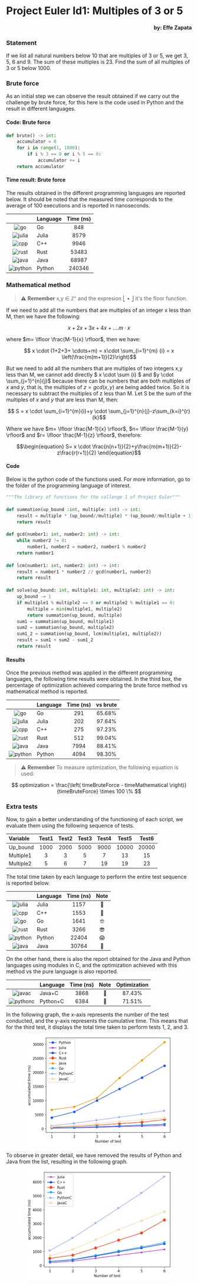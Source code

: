 # Project Euler Id1: Multiples of 3 or 5
#### <p align="right">by: Effe Zapata</p>

### Statement

If we list all natural numbers below 10 that are multiples of 3 or 5, we get 3, 5, 6 and 9. The sum of these multiples is 23.
Find the sum of all multiples of 3 or 5 below 1000.

### Brute force

As an initial step we can observe the result obtained if we carry out the challenge by brute force, for this here is the code used in Python and the result in different languages.

#### Code: Brute force

```python
def brute() -> int:
    accumulator = 0
    for i in range(1, 1000):
        if i % 3 == 0 or i % 5 == 0:
            accumulator += i
    return accumulator

```

#### Time result: Brute force

The results obtained in the different programming languages ​​are reported below. It should be noted that the measured time corresponds to the average of 100 executions and is reported in nanoseconds.

<div  align="center">

| |Language | Time (ns) |
|:-:|:--|:--: | 
|![go](https://github.com/jhonnyzta/ProjectEuler/assets/70600594/8e4f4251-2d53-4c3b-bdab-2665577f1cf4) |Go | 848|
|![julia](https://github.com/jhonnyzta/ProjectEuler/assets/70600594/64449037-acae-4f72-a49a-d4b587b1b638)  |Julia |8579 |
|![cpp](https://github.com/jhonnyzta/ProjectEuler/assets/70600594/168fd9cb-5554-441b-9d17-71642b3ac956)|C++ | 9946 |
|![rust](https://github.com/jhonnyzta/ProjectEuler/assets/70600594/38212ef8-b357-4ded-b852-dd5530a2b3d3)  |Rust| 53483 |
|![java](https://github.com/jhonnyzta/ProjectEuler/assets/70600594/a6f44277-4820-4a11-b6d4-8567f129b2b0) |Java | 68987 |
|![python](https://github.com/jhonnyzta/ProjectEuler/assets/70600594/ba32a2c1-8535-4d50-85ac-8e7e96a3a6aa) |Python |240346|


</div>



### Mathematical method

> ⚠️ **Remember** x,y &#x2208; &#8484;&#x207A; and the expresion &#x23A3; &#x2022; &#x23A6; it's the floor function.

If we need to add all the numbers that are multiples of an integer x less than M, then we have the following:

$$ x+2x+3x+4x+.... m \cdot x$$

where $m= \lfloor \frac{M-1}{x} \rfloor$, then we have:

$$ x \cdot (1+2+3+ \cdots+m) = x\cdot \sum_{i=1}^{m} {i} = x \left(\frac{m(m+1)}{2}\right)$$

But we need to add all the numbers that are multiples of two integers x,y less than M, we cannot add directly $ x \cdot \sum {i} $ and $y \cdot \sum_{j=1}^{n}{j}$ because there can be numbers that are both multiples of $x$ and $y$, that is, the multiples of $z=gcd(x,y)$ are being added twice. So it is necessary to subtract the multiples of z less than M. Let S be the sum of the multiples of $x$ and $y$ that are less than M, then:

$$ S = x \cdot \sum_{i=1}^{m}{i}+y \cdot \sum_{j=1}^{n}{j}-z\sum_{k=i}^{r}{k}$$

Where we have $m= \lfloor \frac{M-1}{x} \rfloor$, $n= \lfloor \frac{M-1}{y} \rfloor$ and $r= \lfloor \frac{M-1}{z} \rfloor$, therefore:

$$\begin{equation} S= x \cdot \frac{n(n+1)}{2}+y\frac{m(m+1)}{2}-z\frac{r(r+1)}{2} \end{equation}$$



#### Code

Below is the python code of the functions used. For more information, go to the folder of the programming language of interest.

```python
"""The library of functions for the callenge 1 of Project Euler"""

def summation(up_bound :int, multiple: int) -> int:
    result = multiple * (up_bound//multiple) * (up_bound//multiple + 1) // 2
    return result

def gcd(number1: int, number2: int) -> int:
    while number2 != 0:
        number1, number2 = number2, number1 % number2
    return number1

def lcm(number1: int, number2: int) -> int:
    result = number1 * number2 // gcd(number1, number2)
    return result

def solve(up_bound: int, multiple1: int, multiple2: int) -> int:
    up_bound -= 1
    if multiple1 % multiple2 == 0 or multiple2 % multiple1 == 0:
        multiple = min(multiple1, multiple2)
        return summation(up_bound, multiple)
    sum1 = summation(up_bound, multiple1)
    sum2 = summation(up_bound, multiple2)
    sum1_2 = summation(up_bound, lcm(multiple1, multiple2))
    result = sum1 + sum2 - sum1_2
    return result

```
#### Results

Once the previous method was applied in the different programming languages, the following time results were obtained. In the third box, the percentage of optimization achieved comparing the brute force method vs mathematical method is reported.

<div align="center">

| |Language | Time (ns) | vs brute |
|:-:|:--|:--: | :--: |
|![go](https://github.com/jhonnyzta/ProjectEuler/assets/70600594/8e4f4251-2d53-4c3b-bdab-2665577f1cf4) |Go | 291| 65.68% |
|![julia](https://github.com/jhonnyzta/ProjectEuler/assets/70600594/64449037-acae-4f72-a49a-d4b587b1b638)  |Julia |202 | 97.64%|
|![cpp](https://github.com/jhonnyzta/ProjectEuler/assets/70600594/168fd9cb-5554-441b-9d17-71642b3ac956)|C++ | 275 | 97.23% |
|![rust](https://github.com/jhonnyzta/ProjectEuler/assets/70600594/38212ef8-b357-4ded-b852-dd5530a2b3d3)  |Rust| 512 | 99.04% |
|![java](https://github.com/jhonnyzta/ProjectEuler/assets/70600594/a6f44277-4820-4a11-b6d4-8567f129b2b0) |Java | 7994 | 88.41% |
|![python](https://github.com/jhonnyzta/ProjectEuler/assets/70600594/ba32a2c1-8535-4d50-85ac-8e7e96a3a6aa) |Python | 4094| 98.30% |

</div>

> ⚠️ **Remember** To measure optimization, the following equation is used:

$$ optimization = \frac{\left( timeBruteForce - timeMathematical \right)}{timeBruteForce} \times 100 \% $$

### Extra tests

Now, to gain a better understanding of the functioning of each script, we evaluate them using the following sequence of tests.

<div align="center">

|Variable | Test1 |Test2 |Test3 |Test4 |Test5 |Test6 |
|:--|:--:|:--:|:--:|:--:|:--:|:--:|
|Up_bound| 1000 | 2000 | 5000 | 9000 | 10000 | 20000 | 
|Multiple1| 3 | 3 | 5 | 7 | 13 | 15 | 
|Multiple2| 5 | 6 | 7 | 19 | 19 | 23 | 

</div>

The total time taken by each language to perform the entire test sequence is reported below.

<div align="center">

|  |Language | Time (ns)| Note |
|:----:|:--- | :---: | :---:|
| ![julia](https://github.com/jhonnyzta/ProjectEuler/assets/70600594/64449037-acae-4f72-a49a-d4b587b1b638) | Julia| 1157 | &#129395; | 
| ![cpp](https://github.com/jhonnyzta/ProjectEuler/assets/70600594/168fd9cb-5554-441b-9d17-71642b3ac956) | C++| 1553 | &#129325; | 
| ![go](https://github.com/jhonnyzta/ProjectEuler/assets/70600594/8e4f4251-2d53-4c3b-bdab-2665577f1cf4) | Go| 1641 | &#129299; | 
| ![rust](https://github.com/jhonnyzta/ProjectEuler/assets/70600594/38212ef8-b357-4ded-b852-dd5530a2b3d3) | Rust| 3266 | &#128526; | 
| ![python](https://github.com/jhonnyzta/ProjectEuler/assets/70600594/ba32a2c1-8535-4d50-85ac-8e7e96a3a6aa) | Python| 22404 | &#128561; | 
| ![java](https://github.com/jhonnyzta/ProjectEuler/assets/70600594/a6f44277-4820-4a11-b6d4-8567f129b2b0) | Java| 30764 | &#129398; | 

</div>

On the other hand, there is also the report obtained for the Java and Python languages ​​using modules in C, and the optimization achieved with this method vs the pure language is also reported.

<div align="center">

|  |Language | Time (ns)| Note |Optimization|
|:----:|:--- | :---: | :---:|:--:|
| ![javac](https://github.com/jhonnyzta/ProjectEuler/assets/70600594/ea322cef-dde0-4acc-9747-e5ff1e8e0426) | Java+C| 3868 | &#129400; | 87.43% |
| ![pythonc](https://github.com/jhonnyzta/ProjectEuler/assets/70600594/15fdc43d-d714-4392-86f1-6cb66caacd0d) | Python+C| 6384 | &#129400; | 71.51% |

</div>

In the following graph, the x-axis represents the number of the test conducted, and the y-axis represents the cumulative time. This means that for the third test, it displays the total time taken to perform tests 1, 2, and 3.

<p align="center">
<img src="https://github.com/jhonnyzta/ProjectEuler/blob/main/figuras0/graph1.png" alt="Graphic 1" width="400" height="300">
</p>

To observe in greater detail, we have removed the results of Python and Java from the list, resulting in the following graph.

<p align="center">
<img src="https://github.com/jhonnyzta/ProjectEuler/blob/main/figuras0/graph2.png" alt="Graphic 2" width="400" height="300">
</p>

